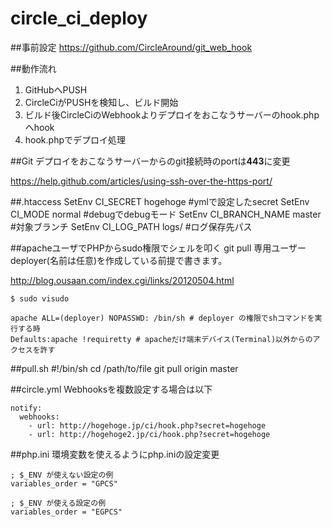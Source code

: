 # circle_ci_deploy

##事前設定
<https://github.com/CircleAround/git_web_hook>

##動作流れ
1. GitHubへPUSH
2. CircleCiがPUSHを検知し、ビルド開始
3. ビルド後CircleCiのWebhookよりデプロイをおこなうサーバーのhook.phpへhook
4. hook.phpでデプロイ処理

##Git
デプロイをおこなうサーバーからのgit接続時のportは**443**に変更

  <https://help.github.com/articles/using-ssh-over-the-https-port/>

##.htaccess
    SetEnv CI_SECRET hogehoge #ymlで設定したsecret
    SetEnv CI_MODE normal #debugでdebugモード
    SetEnv CI_BRANCH_NAME master #対象ブランチ
    SetEnv CI_LOG_PATH logs/ #ログ保存先パス

##apacheユーザでPHPからsudo権限でシェルを叩く
git pull 専用ユーザー deployer(名前は任意)を作成している前提で書きます。

<http://blog.ousaan.com/index.cgi/links/20120504.html>

    $ sudo visudo

    apache ALL=(deployer) NOPASSWD: /bin/sh # deployer の権限でshコマンドを実行する時
    Defaults:apache !requiretty # apacheだけ端末デバイス(Terminal)以外からのアクセスを許す

##pull.sh
    #!/bin/sh
    cd /path/to/file
    git pull origin master

##circle.yml
Webhooksを複数設定する場合は以下

    notify:
      webhooks:
        - url: http://hogehoge.jp/ci/hook.php?secret=hogehoge
        - url: http://hogehoge2.jp/ci/hook.php?secret=hogehoge

##php.ini
環境変数を使えるようにphp.iniの設定変更

    ; $_ENV が使えない設定の例
    variables_order = "GPCS"

    ; $_ENV が使える設定の例
    variables_order = "EGPCS"

